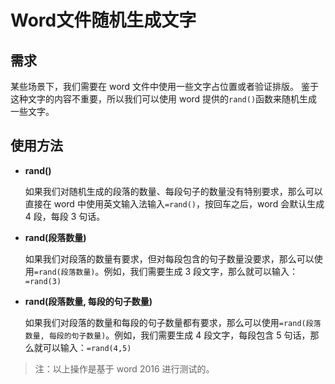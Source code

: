 # Word文件随机生成文字



## 需求

某些场景下，我们需要在 word 文件中使用一些文字占位置或者验证排版。
鉴于这种文字的内容不重要，所以我们可以使用 word 提供的`rand()`函数来随机生成一些文字。



## 使用方法

- **rand()**

  如果我们对随机生成的段落的数量、每段句子的数量没有特别要求，那么可以直接在 word 中使用英文输入法输入`=rand()`，按回车之后，word 会默认生成 4 段，每段 3 句话。

- **rand(段落数量)**

  如果我们对段落的数量有要求，但对每段包含的句子数量没要求，那么可以使用`=rand(段落数量)`。例如，我们需要生成 3 段文字，那么就可以输入：`=rand(3)`

- **rand(段落数量, 每段的句子数量)**

  如果我们对段落的数量和每段的句子数量都有要求，那么可以使用`=rand(段落数量, 每段的句子数量)`。例如，我们需要生成 4 段文字，每段包含 5 句话，那么就可以输入：`=rand(4,5)`

  

> 注：以上操作是基于 word 2016 进行测试的。 